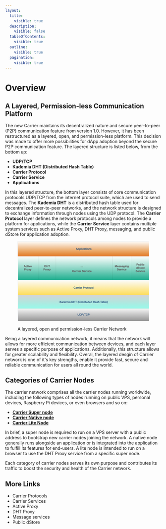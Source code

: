 ```yaml
---
layout:
  title:
    visible: true
  description:
    visible: false
  tableOfContents:
    visible: true
  outline:
    visible: true
  pagination:
    visible: true
---
```


# Overview

## A Layered, Permission-less Communication Platform

The new Carrier maintains its decentralized nature and secure peer-to-peer (P2P) communication feature from version 1.0. However, it has been restructured as a layered, open, and permission-less platform. This decision was made to offer more possibilities for dApp adoption beyond the secure P2P communication feature.  The layered structure is listed below, from the bottom up:

* **UDP/TCP**
* **Kademia DHT (Distributed Hash Table)**
* **Carrier Protocol**
* **Carrier Service**
* **Applications**

In this layered structure, the bottom layer consists of core communication protocols UDP/TCP from the internet protocol suite, which are used to send messages. The **Kademia DHT** is a distributed hash table used for decentralized peer-to-peer networks, and the network structure is designed to exchange information through nodes using the UDP protocol. The **Carrier Protocol** layer defines the network protocols among nodes to provide a platform for applications, while the **Carrier Service** layer contains multiple system services such as Active Proxy, DHT Proxy, messaging, and public dStore for application adoption.

<figure><img src="../.gitbook/assets/image (5).png" alt=""><figcaption><p>A layered, open and permission-less Carrier Network</p></figcaption></figure>



Being a layered communication network, it means that the network will allows for more efficient communication between devices, and each layer serves a specific purpose of applications. Additionally, this structure allows for greater scalability and flexibility. Overal, the layered desgin of Carrier network is one of it's key strengths, enable it provide fast, secure and reliable communication for users all round the world.

## Categories of Carrier Nodes

The carrier network comprises all the carrier nodes running worldwide, including the following types of nodes running on public VPS, personal devices, Raspberry Pi devices, or even browsers and so on:

* [**Carrier Super node**](overview.md#carrier-super-node)
* [**Carrier Native node**](overview.md#carrier-regular-node)
* [**Carrier Lite Node**](overview.md#carrier-light-node)

In brief, a super node is required to run on a VPS server with a public address to bootstrap new carrier nodes joining the network. A native node generally runs alongside an application or is integrated into the application to fulfill its features for end-users. A lite node is intended to run on a browser to use the DHT Proxy service from a specific super node.

Each category of carrier nodes serves its own purpose and contributes its traffic to boost the security and health of the Carrier network.

## More Links

* Carrier Protocols
* Carrier Services
* Active Proxy
* DHT Proxy
* Message services
* Public dStore&#x20;

